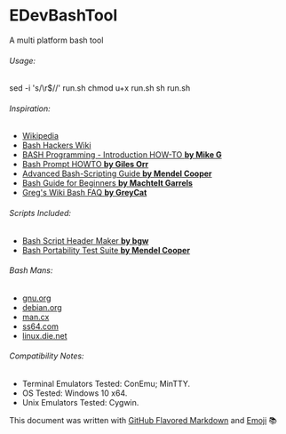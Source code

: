 # EDevBashTool
A multi platform bash tool

###### Usage:
sed -i 's/\r$//' run.sh
chmod u+x run.sh
sh run.sh

###### Inspiration:
* [Wikipedia](https://en.wikipedia.org/wiki/Bash_%28Unix_shell%29)
* [Bash Hackers Wiki](http://wiki.bash-hackers.org/)
* [BASH Programming - Introduction HOW-TO **by Mike G**](http://tldp.org/HOWTO/Bash-Prog-Intro-HOWTO.html)
* [Bash Prompt HOWTO **by Giles Orr**](http://tldp.org/HOWTO/Bash-Prompt-HOWTO/index.html)
* [Advanced Bash-Scripting Guide **by Mendel Cooper**](http://tldp.org/LDP/abs/html/index.html)
* [Bash Guide for Beginners **by Machtelt Garrels**](http://tldp.org/LDP/Bash-Beginners-Guide/html/index.html)
* [Greg's Wiki Bash FAQ **by GreyCat**](http://mywiki.wooledge.org/BashFAQ)

###### Scripts Included:
* [Bash Script Header Maker **by bgw**](http://code.activestate.com/recipes/577862-bash-script-to-create-a-header-for-bash-scripts/)
* [Bash Portability Test Suite **by Mendel Cooper**](http://tldp.org/LDP/abs/html/portabilityissues.html)

###### Bash Mans:
* [gnu.org](https://www.gnu.org/software/bash/manual/bash.html)
* [debian.org](http://manpages.debian.org/cgi-bin/man.cgi?query=bash)
* [man.cx](http://man.cx/bash)
* [ss64.com](http://ss64.com/bash/man.html)
* [linux.die.net](http://linux.die.net/man/1/bash)

###### Compatibility Notes:

* Terminal Emulators Tested: ConEmu; MinTTY.
* OS Tested:  Windows 10 x64.
* Unix Emulators Tested: Cygwin.


This document was written with [GitHub Flavored Markdown](https://guides.github.com/features/mastering-markdown/) and [Emoji](http://www.emoji-cheat-sheet.com/) :books:
